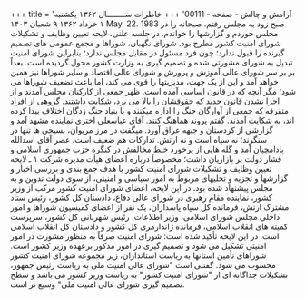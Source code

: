 +++
title = 'آرامش و چالش - صفحه - 00111'
+++
خاطرات ســــــــال ۱۳۶۲ یکشنبه ۱ خرداد ۱۳۶۲ ۹ شعبان ۱۴۰۳ May. 22. 1983 صبح زود به مجلس رفتم. صبحانه را در مجلس خوردم و گزارشها را خواندم. در جلسه علنی، لایحه تعیین وظایف و تشکیلات شورای امنیت کشور مطرح بود. شورای نگهبان، شوراها و مجمع عمومی های تصمیم گیرنده را قبول ندارد؛ چون فرد مسئول در مقابل مجلس ندارد؛ بنابراین شورای امنیت تبدیل به شورای مشورتی شده و تصمیم گیری به وزارت کشور محول گردیده است. بعداً بر بر سر شورای عالی آموزش و پرورش و شورای عالی اقتصاد و سایر شوراها نیز همین خواهد آمد و این از یک جهت، مدیریتها را قوی می کند، اما باعث تضعیف شوراها می شود؛ مگر آنچه که در قانون اساسی آمده است. ظهر جمعی از کارکنان مجلس آمدند و از اجرا نشدن قانون جدید که حقوقشان را بالا می برد، شکایت داشتند. گروهی از افراد متفرقه که جمعی از آوارگان جنگ را اداره میکنند و با بنیاد جنگ زدگان اختلاف پیدا کرده اند، به شکایت آمدند. گفتم پروند هماهنگ کنند. آقای عباسعلی اختری نماینده مشهد آمد و گزارشی از کردستان و جبهه عراق آورد. میگفت در مرز مریوان، بسیجی ها تنها در سنگرند؛ نه سپاه است و نه ارتش. تدارکات هم ضعیف است. عصر آقای اسدالله بادامچیان آمد و گله هایی از برخورد خـط مخالفش در کنگره حزب جمهوری اسلامی و فشار دولت بر بازاریان داشت؛ مخصوصاً درباره اعضای هیأت مدیره شرکت ۱ ـ لایحه تعیین وظایف و تشکیلات شورای امنیت کشور با هدف جمع بندی و بررسی اخبار و گزارشها و تجزیه و تحلیهای مربوط به امور سیاسی و امنیتی، از سوی دولت تدوین و به مجلس پیشنهاد شده بود. در این لایحه، اعضای شورای امنیت کشور مرکب از وزیر کشور، نماینده مقام رهبری در شورای عالی دفاع، دادستان کل کشور، رئیس ستاد مشترک ارتش، فرمانده کل سپاه پاسداران، یک نفر از اعضای کمیسیون شوراها و امور داخلی مجلس شورای اسلامی، وزیر اطلاعات، رئیس شهربانی کل کشور، سرپرست کمیته های انقلاب اسلامی، فرمانده ژاندارمری کل کشور و دادستان کل انقلاب اسلامی است. در این لایحه تأکید شده است: شورای امنیت صرفاً به منظور مشورت در امور امنیتی تشکیل می شود و تصمیم گیری در امور مذکور برعهده وزیر کشور است. شوراهای تأمین استانها به ریاست استانداران، زیر مجموعه شورای امنیت کشور محسوب می شود. گفتنی است "شورای عالی امنیت ملی به ریاست رئیس جمهور، تشکیلات جداگانه ای از "شورای امنیت کشور" به ریاست وزیر کشور می باشد و سطح تصمیم گیری شورای عالی امنیت ملی" وسیع تر است.